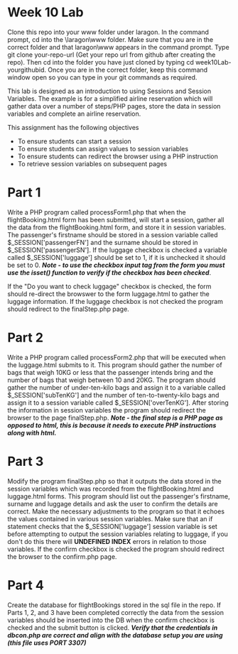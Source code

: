 # Week 10 Lab

Clone this repo into your www folder under laragon. In the command prompt, cd into the \laragon\www folder. Make sure that you are in the correct folder and that laragon\www appears in the command prompt. Type git clone your-repo-url (Get your repo url from github after creating the repo). Then cd into the folder you have just cloned by typing cd week10Lab-yourgithubid. Once you are in the correct folder, keep this command window open so you can type in your git commands as required.

This lab is designed as an introduction to using Sessions and Session Variables. The example is for a simplified airline reservation which will gather data over a number of steps/PHP pages, store the data in session variables and complete an airline reservation.

This assignment has the following objectives
- To ensure students can start a session
- To ensure students can assign values to session variables
- To ensure students can redirect the browser using a PHP instruction
- To retrieve session variables on subsequent pages

# Part 1

Write a PHP program called processForm1.php that when the flightBooking.html form has been submitted, will start a session, gather all the data from the flightBooking.html form, and store it in session variables. The passenger's firstname should be stored in a session variable called $_SESSION['passengerFN'] and the surname should be stored in $_SESSION['passengerSN']. If the luggage checkbox is checked a variable called $_SESSION['luggage'] should be set to 1, if it is unchecked it should be set to 0. ***Note - to use the checkbox input tag from the form you must use the isset() function to verify if the checkbox has been checked***.

If the "Do you want to check luggage" checkbox is checked, the form should re-direct the browswer to the form luggage.html to gather the luggage information. If the luggage checkbox is not checked the program should redirect to the finalStep.php page. 

# Part 2

Write a PHP program called processForm2.php that will be executed when the luggage.html submits to it. This program should gather the number of bags that weigh 10KG or less that the passenger intends bring and the number of bags that weigh between 10 and 20KG. The program should gather the number of under-ten-kilo bags and assign it to a variable called $_SESSION['subTenKG'] and the number of ten-to-twenty-kilo bags and assign it to a session variable called $_SESSION['overTenKG']. After storing the information in session variables the program should redirect the browser to the page finalStep.php. ***Note - the final step is a PHP page as opposed to html, this is because it needs to execute PHP instructions along with html.***

# Part 3

Modify the program finalStep.php so that it outputs the data stored in the session variables which was recorded from the flightBooking.html and luggage.html forms. This program should list out the passenger's firstname, surname and luggage details and ask the user to confirm the details are correct. Make the necessary adjustments to the program so that it echoes the values contained in various session variables. Make sure that an if statement checks that the $_SESSION['luggage'] session variable is set before attempting to output the session variables relating to luggage, if you don't do this there will **UNDEFINED INDEX** errors in relation to those variables. If the confirm checkbox is checked the program should redirect the browser to the confirm.php page.

# Part 4

Create the database for flightBookings stored in the sql file in the repo. If Parts 1, 2, and 3 have been completed correctly the data from the session variables should be inserted into the DB when the confirm checkbox is checked and the submit button is clicked. ***Verify that the credentials in dbcon.php are correct and align with the database setup you are using (this file uses PORT 3307)***



